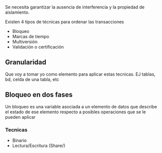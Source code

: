 Se necesita garantizar la ausencia de interferencia y la propiedad de aislamiento.

Existen 4 tipos de técnicas para ordenar las transacciones

- Bloqueo
- Marcas de tiempo
- Multiversión
- Validación o certificación

## Granularidad
Que voy a tomar yo como elemento para aplicar estas tecnicas.
EJ
tablas, bd, celda de una tabla, etc

## Bloqueo en dos fases
Un bloqueo es una variable asociada a un elemento de datos que describe el estado de ese elemento respecto a posibles operaciones que se le pueden aplicar

### Tecnicas
- Binario
- Lectura/Escritura (Share/)

